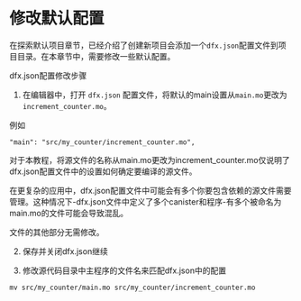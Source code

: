 # 修改默认配置



在探索默认项目章节，已经介绍了创建新项目会添加一个`dfx.json`配置文件到项目目录。在本章节中，需要修改一些默认配置。

dfx.json配置修改步骤

1. 在编辑器中，打开 `dfx.json` 配置文件，将默认的main设置从`main.mo`更改为`increment_counter.mo`。

例如

```text
"main": "src/my_counter/increment_counter.mo",
```
对于本教程，将源文件的名称从main.mo更改为increment_counter.mo仅说明了dfx.json配置文件中的设置如何确定要编译的源文件。

在更复杂的应用中，dfx.json配置文件中可能会有多个你要包含依赖的源文件需要管理。这种情况下-dfx.json文件中定义了多个canister和程序-有多个被命名为main.mo的文件可能会导致混乱。

文件的其他部分无需修改。

2. 保存并关闭dfx.json继续

3. 修改源代码目录中主程序的文件名来匹配dfx.json中的配置

```text
mv src/my_counter/main.mo src/my_counter/increment_counter.mo
```

